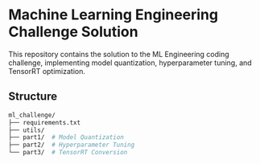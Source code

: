 # Machine Learning Engineering Challenge Solution

This repository contains the solution to the ML Engineering coding challenge, implementing model quantization, hyperparameter tuning, and TensorRT optimization.

## Structure
```bash
ml_challenge/
├── requirements.txt
├── utils/
├── part1/  # Model Quantization
├── part2/  # Hyperparameter Tuning
└── part3/  # TensorRT Conversion